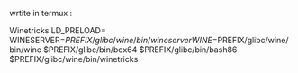 wrtite in termux : 


Winetricks
LD_PRELOAD= WINESERVER=$PREFIX/glibc/wine/bin/wineserver WINE=$PREFIX/glibc/wine/bin/wine $PREFIX/glibc/bin/box64 $PREFIX/glibc/bin/bash86 $PREFIX/glibc/wine/bin/winetricks
